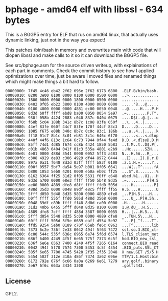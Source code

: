 # bphage - amd64 elf with libssl - 634 bytes

This is a BGGP5 entry for ELF that rus on amd64 linux, that actually uses
dynamic linking, just not in the way you expect!

This patches /bin/bash in memory and overwrites main with code that will dlopen
libssl and make calls to it so it can download the BGGP5 file.

See src/bphage.asm for the source driven writeup, with explainations of each
part in comments.
Check the commit history to see how I applied optimizations over time, just be
aware I moved files and renamed things which might make things a bit hard to
follow.

```
00000000: 7f45 4c46 eb42 2f62 696e 2f62 6173 6800  .ELF.B/bin/bash.
00000010: 0200 3e00 0100 0000 0100 0000 0500 0000  ..>.............
00000020: 1800 0000 0000 0000 1800 0000 0500 0000  ................
00000030: 0402 0f05 eb22 3800 0100 4000 0000 0000  ....."8...@.....
00000040: 0100 4000 0000 0000 4881 ec00 0050 0048  ..@.....H....P.H
00000050: 8d3d b0ff ffff ebd8 ba00 0050 0054 5e97  .=.........P.T^.
00000060: 930f 058b 4424 2883 c040 837c 0404 0675  ....D$(..@.|...u
00000070: f68b 5c04 188b 341c 8b7c 1c08 83fe 050f  ..\...4..|......
00000080: 44ef 83fe 060f 44c7 83fe 170f 44cf 83c3  D.....D.....D...
00000090: 1085 f675 e08b 340c 8b7c 0c0c 83c1 186b  ...u..4..|.....k
000000a0: ff18 01c7 8b1c 3c01 eb81 3c1c 646c 6f70  ......<...<.dlop
000000b0: 440f 44f6 813c 1c64 6c73 7944 0f44 fe4d  D.D..<.dlsyD.D.M
000000c0: 85ff 74d1 4d85 f674 cc8b 4424 1850 5b83  ..t.M..t..D$.P[.
000000d0: c01b 4863 0404 041f 01c3 535a 4801 e2b9  ..Hc......SZH...
000000e0: 4e01 0000 488d 3541 0000 0052 5ff3 a483  N...H.5A...R_...
000000f0: c308 4929 de83 c306 4929 df44 8972 0444  ..I)....I).D.r.D
00000100: 897a 0a31 f648 8d3d 03ff ffff b83f 0100  .z.1.H.=.....?..
00000110: 000f 0557 5bf7 da54 5e97 b001 0f05 6641  ...W[..T^.....fA
00000120: b800 1053 5eb8 4201 0000 eb0a eb0c ff25  ...S^.B........%
00000130: 6162 6364 ff25 31d2 0f05 5531 f6ff c648  abcd.%1...U1...H
00000140: 8d3d a700 0000 e8e3 ffff ff50 5b48 8d35  .=.........P[H.5
00000150: ae00 0000 4889 dfe8 d8ff ffff ffd0 505d  ....H.........P]
00000160: 488d 35d3 0000 0048 89df e8c5 ffff ff55  H.5....H.......U
00000170: 5fff d050 5d48 8d35 9800 0000 4889 dfe8  _..P]H.5....H...
00000180: b0ff ffff 555f ffd0 505d 488d 3568 0000  ....U_..P]H.5h..
00000190: 0048 89df e89b ffff ff48 8d0d ca00 0000  .H.......H......
000001a0: 31d2 40b6 6455 5fff d048 8d35 8100 0000  1.@.dU_..H.5....
000001b0: 4889 dfe8 7cff ffff 488d 3587 0000 0055  H...|...H.5....U
000001c0: 5fff d054 5548 8d35 5c00 0000 4889 dfe8  _..TUH.5\...H...
000001d0: 60ff ffff 505d 5f5e 6689 eaff d554 5e92  `...P]_^f....T^.
000001e0: ffd5 9254 5eb0 0189 c70f 05eb fe6c 6962  ...T^........lib
000001f0: 7373 6c2e 736f 2e33 0042 494f 5f63 7472  ssl.so.3.BIO_ctr
00000200: 6c00 544c 535f 636c 6965 6e74 5f6d 6574  l.TLS_client_met
00000210: 686f 6400 4249 4f5f 6e65 775f 7373 6c5f  hod.BIO_new_ssl_
00000220: 636f 6e6e 6563 7400 4249 4f5f 7265 6164  connect.BIO_read
00000230: 0042 494f 5f70 7574 7300 5353 4c5f 4354  .BIO_puts.SSL_CT
00000240: 585f 6e65 7700 4745 5420 2f35 2f35 2048  X_new.GET /5/5 H
00000250: 5454 502f 312e 310a 486f 7374 3a62 696e  TTP/1.1.Host:bin
00000260: 6172 792e 676f 6c66 0a0a 6269 6e61 7279  ary.golf..binary
00000270: 2e67 6f6c 663a 3434 3300                 .golf:443.
```

## License

GPL2.
